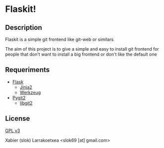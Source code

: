 Flaskit!
========

Description
-----------

Flaskit is a simple git frontend like git-web or similars

The aim of this project is to give a simple and easy to install git frontend
for people that don't want to install a big frontend or don't like the 
default one

Requeriments
-------------

* [Flask](http://flask.pocoo.org/)
    * [Jinja2](http://jinja.pocoo.org/docs/)
    * [Werkzeug](http://werkzeug.pocoo.org/)
* [Pygit2](https://github.com/libgit2/pygit2)
    * [libgit2](http://libgit2.github.com/)

License
-------

[GPL v3](http://www.gnu.org/licenses/gpl-3.0.html)

Xabier (slok) Larrakoetxea <slok69 [at] gmail.com>
